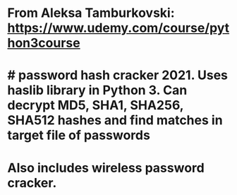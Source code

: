 # From Aleksa Tamburkovski: https://www.udemy.com/course/python3course
# # password hash cracker 2021. Uses haslib library in Python 3. Can decrypt MD5, SHA1, SHA256, SHA512 hashes and find matches in target file of passwords
# Also includes wireless password cracker.
